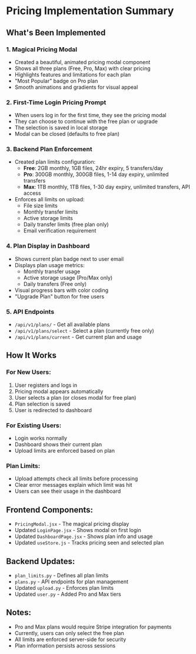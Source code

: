 # Pricing Implementation Summary

## What's Been Implemented

### 1. Magical Pricing Modal
- Created a beautiful, animated pricing modal component
- Shows all three plans (Free, Pro, Max) with clear pricing
- Highlights features and limitations for each plan
- "Most Popular" badge on Pro plan
- Smooth animations and gradients for visual appeal

### 2. First-Time Login Pricing Prompt
- When users log in for the first time, they see the pricing modal
- They can choose to continue with the free plan or upgrade
- The selection is saved in local storage
- Modal can be closed (defaults to free plan)

### 3. Backend Plan Enforcement
- Created plan limits configuration:
  - **Free**: 2GB monthly, 1GB files, 24hr expiry, 5 transfers/day
  - **Pro**: 300GB monthly, 300GB files, 1-14 day expiry, unlimited transfers
  - **Max**: 1TB monthly, 1TB files, 1-30 day expiry, unlimited transfers, API access
- Enforces all limits on upload:
  - File size limits
  - Monthly transfer limits
  - Active storage limits
  - Daily transfer limits (free plan only)
  - Email verification requirement

### 4. Plan Display in Dashboard
- Shows current plan badge next to user email
- Displays plan usage metrics:
  - Monthly transfer usage
  - Active storage usage (Pro/Max only)
  - Daily transfers (Free only)
- Visual progress bars with color coding
- "Upgrade Plan" button for free users

### 5. API Endpoints
- `/api/v1/plans/` - Get all available plans
- `/api/v1/plans/select` - Select a plan (currently free only)
- `/api/v1/plans/current` - Get current plan and usage

## How It Works

### For New Users:
1. User registers and logs in
2. Pricing modal appears automatically
3. User selects a plan (or closes modal for free plan)
4. Plan selection is saved
5. User is redirected to dashboard

### For Existing Users:
- Login works normally
- Dashboard shows their current plan
- Upload limits are enforced based on plan

### Plan Limits:
- Upload attempts check all limits before processing
- Clear error messages explain which limit was hit
- Users can see their usage in the dashboard

## Frontend Components:
- `PricingModal.jsx` - The magical pricing display
- Updated `LoginPage.jsx` - Shows modal on first login
- Updated `DashboardPage.jsx` - Shows plan info and usage
- Updated `useStore.js` - Tracks pricing seen and selected plan

## Backend Updates:
- `plan_limits.py` - Defines all plan limits
- `plans.py` - API endpoints for plan management
- Updated `upload.py` - Enforces plan limits
- Updated `user.py` - Added Pro and Max tiers

## Notes:
- Pro and Max plans would require Stripe integration for payments
- Currently, users can only select the free plan
- All limits are enforced server-side for security
- Plan information persists across sessions
